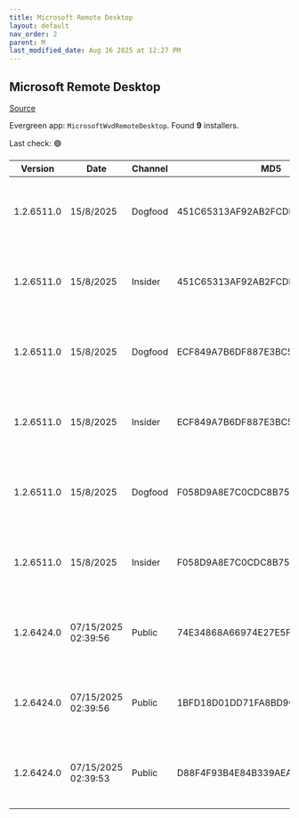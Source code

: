 ```yaml
---
title: Microsoft Remote Desktop
layout: default
nav_order: 2
parent: M
last_modified_date: Aug 16 2025 at 12:27 PM
---
```


## Microsoft Remote Desktop

[Source](https://docs.microsoft.com/en-us/azure/virtual-desktop/connect-windows-7-10)

Evergreen app: `MicrosoftWvdRemoteDesktop`. Found **9** installers.

Last check: 🟢

| Version    | Date                | Channel | MD5                              | Sha2                                                                                                                             | Architecture | URI                                                                                                                                                                                                                                                                  |
| ---------- | ------------------- | ------- | -------------------------------- | -------------------------------------------------------------------------------------------------------------------------------- | ------------ | -------------------------------------------------------------------------------------------------------------------------------------------------------------------------------------------------------------------------------------------------------------------- |
| 1.2.6511.0 | 15/8/2025           | Dogfood | 451C65313AF92AB2FCDF2F7C74169DD4 | 726C61061DEAB50D990BE6BC0B428188BDC284A0FA3C55A40B57A133AA5624BA714FAD74E643DE056A7922644D30BA7F9AC59FF21D40C335289A78A6C0457712 | ARM64        | [https://res.cdn.office.net/remote-desktop-windows-client/c358a522-5637-4813-b143-a62ad2af9c89/RemoteDesktop_1.2.6511.0_ARM64.msi](https://res.cdn.office.net/remote-desktop-windows-client/c358a522-5637-4813-b143-a62ad2af9c89/RemoteDesktop_1.2.6511.0_ARM64.msi) |
| 1.2.6511.0 | 15/8/2025           | Insider | 451C65313AF92AB2FCDF2F7C74169DD4 | 726C61061DEAB50D990BE6BC0B428188BDC284A0FA3C55A40B57A133AA5624BA714FAD74E643DE056A7922644D30BA7F9AC59FF21D40C335289A78A6C0457712 | ARM64        | [https://res.cdn.office.net/remote-desktop-windows-client/c358a522-5637-4813-b143-a62ad2af9c89/RemoteDesktop_1.2.6511.0_ARM64.msi](https://res.cdn.office.net/remote-desktop-windows-client/c358a522-5637-4813-b143-a62ad2af9c89/RemoteDesktop_1.2.6511.0_ARM64.msi) |
| 1.2.6511.0 | 15/8/2025           | Dogfood | ECF849A7B6DF887E3BC500A3C8389334 | 4A82DCB32077BF9E0EDDCC1D811E9A683348E69FEEE6D0F61662265419C779233D73A05086C303869C236F4C4BC8FD378E4041DC2012C1BA2B249CC9626B36F6 | x64          | [https://res.cdn.office.net/remote-desktop-windows-client/85469565-f22e-49bb-918c-c4872f06eb19/RemoteDesktop_1.2.6511.0_x64.msi](https://res.cdn.office.net/remote-desktop-windows-client/85469565-f22e-49bb-918c-c4872f06eb19/RemoteDesktop_1.2.6511.0_x64.msi)     |
| 1.2.6511.0 | 15/8/2025           | Insider | ECF849A7B6DF887E3BC500A3C8389334 | 4A82DCB32077BF9E0EDDCC1D811E9A683348E69FEEE6D0F61662265419C779233D73A05086C303869C236F4C4BC8FD378E4041DC2012C1BA2B249CC9626B36F6 | x64          | [https://res.cdn.office.net/remote-desktop-windows-client/85469565-f22e-49bb-918c-c4872f06eb19/RemoteDesktop_1.2.6511.0_x64.msi](https://res.cdn.office.net/remote-desktop-windows-client/85469565-f22e-49bb-918c-c4872f06eb19/RemoteDesktop_1.2.6511.0_x64.msi)     |
| 1.2.6511.0 | 15/8/2025           | Dogfood | F058D9A8E7C0CDC8B75CD5F56718A6F8 | 0F7A4B7F1219DF6A9A5D54984E7483DE8E11862449B3525F87B14D8D4C13CBB5CB81469B08395D208909886C90E3041685893F6DE5D3AD207C2B1B8D60935786 | x86          | [https://res.cdn.office.net/remote-desktop-windows-client/7a1a6a17-8e6b-4839-b4c6-903c0fc07a3d/RemoteDesktop_1.2.6511.0_x86.msi](https://res.cdn.office.net/remote-desktop-windows-client/7a1a6a17-8e6b-4839-b4c6-903c0fc07a3d/RemoteDesktop_1.2.6511.0_x86.msi)     |
| 1.2.6511.0 | 15/8/2025           | Insider | F058D9A8E7C0CDC8B75CD5F56718A6F8 | 0F7A4B7F1219DF6A9A5D54984E7483DE8E11862449B3525F87B14D8D4C13CBB5CB81469B08395D208909886C90E3041685893F6DE5D3AD207C2B1B8D60935786 | x86          | [https://res.cdn.office.net/remote-desktop-windows-client/7a1a6a17-8e6b-4839-b4c6-903c0fc07a3d/RemoteDesktop_1.2.6511.0_x86.msi](https://res.cdn.office.net/remote-desktop-windows-client/7a1a6a17-8e6b-4839-b4c6-903c0fc07a3d/RemoteDesktop_1.2.6511.0_x86.msi)     |
| 1.2.6424.0 | 07/15/2025 02:39:56 | Public  | 74E34868A66974E27E5F7EB56FC3E977 | 97919A734CA599860830D837D0576E18DC8AF47C7F41D89E7D900C7EBC107D7FF8676B134A3335EAFF04E826CADDC29F63924E774AC7889EFC29D5E338FBF07E | ARM64        | [https://res.cdn.office.net/remote-desktop-windows-client/a27afceb-3ee3-4d58-b5a8-15d0c6e3df21/RemoteDesktop_1.2.6424.0_ARM64.msi](https://res.cdn.office.net/remote-desktop-windows-client/a27afceb-3ee3-4d58-b5a8-15d0c6e3df21/RemoteDesktop_1.2.6424.0_ARM64.msi) |
| 1.2.6424.0 | 07/15/2025 02:39:56 | Public  | 1BFD18D01DD71FA8BD9C5CAA24694BF8 | 8CFC41A79183A02E400C326A3324FE4616DC3ACBC929DB26159DF66F0CD488A9371DCCE2E767E733F6EFB74DA226980E186508FFEAC8BAFF5C1E807DDFF40293 | x64          | [https://res.cdn.office.net/remote-desktop-windows-client/01fdccc1-955f-4524-b230-fe34dd7b340c/RemoteDesktop_1.2.6424.0_x64.msi](https://res.cdn.office.net/remote-desktop-windows-client/01fdccc1-955f-4524-b230-fe34dd7b340c/RemoteDesktop_1.2.6424.0_x64.msi)     |
| 1.2.6424.0 | 07/15/2025 02:39:53 | Public  | D88F4F93B4E84B339AEAE178912121B7 | AA6F68907A51A36D9ADF61348580D04F4C4F189D48F8DC4152B4833B93307B3826D33E7B758039E8007A5974C0EB4007F3C01CC77D42E89CC8EE0ABD5A968481 | x86          | [https://res.cdn.office.net/remote-desktop-windows-client/50b34697-3025-4d11-a52d-72dc2fad1c91/RemoteDesktop_1.2.6424.0_x86.msi](https://res.cdn.office.net/remote-desktop-windows-client/50b34697-3025-4d11-a52d-72dc2fad1c91/RemoteDesktop_1.2.6424.0_x86.msi)     |
